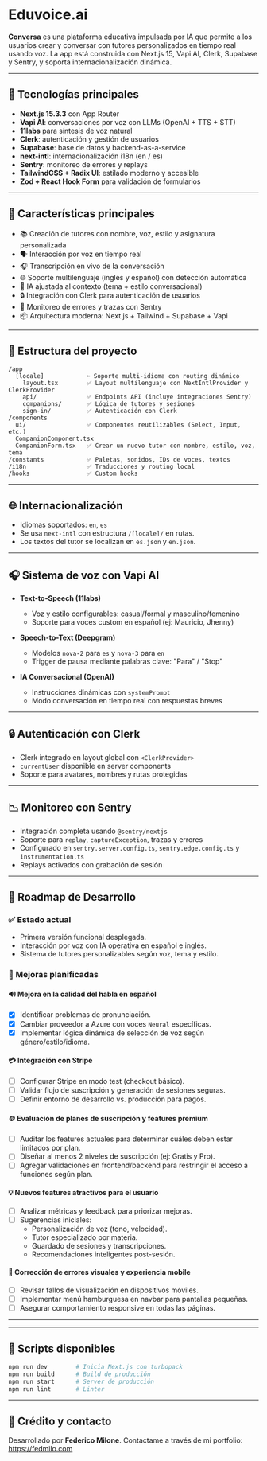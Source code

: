 # Eduvoice.ai

**Conversa** es una plataforma educativa impulsada por IA que permite a los usuarios crear y conversar con tutores personalizados en tiempo real usando voz. La app está construida con Next.js 15, Vapi AI, Clerk, Supabase y Sentry, y soporta internacionalización dinámica.

---

## 🚀 Tecnologías principales

* **Next.js 15.3.3** con App Router
* **Vapi AI**: conversaciones por voz con LLMs (OpenAI + TTS + STT)
* **11labs** para síntesis de voz natural
* **Clerk**: autenticación y gestión de usuarios
* **Supabase**: base de datos y backend-as-a-service
* **next-intl**: internacionalización i18n (en / es)
* **Sentry**: monitoreo de errores y replays
* **TailwindCSS + Radix UI**: estilado moderno y accesible
* **Zod + React Hook Form** para validación de formularios

---

## 🚀 Características principales

- 📚 Creación de tutores con nombre, voz, estilo y asignatura personalizada
- 🗣️ Interacción por voz en tiempo real
- 🎧 Transcripción en vivo de la conversación
- 🌐 Soporte multilenguaje (inglés y español) con detección automática
- 🧠 IA ajustada al contexto (tema + estilo conversacional)
- 🔒 Integración con Clerk para autenticación de usuarios
- 🐞 Monitoreo de errores y trazas con Sentry
- 📦 Arquitectura moderna: Next.js + Tailwind + Supabase + Vapi

---

## 📁 Estructura del proyecto

```
/app
  [locale]            ⬅️ Soporte multi-idioma con routing dinámico
    layout.tsx        ✅ Layout multilenguaje con NextIntlProvider y ClerkProvider
    api/              ✅ Endpoints API (incluye integraciones Sentry)
    companions/       ✅ Lógica de tutores y sesiones
    sign-in/          ✅ Autenticación con Clerk
/components
  ui/                 ✅ Componentes reutilizables (Select, Input, etc.)
  CompanionComponent.tsx
  CompanionForm.tsx   ✅ Crear un nuevo tutor con nombre, estilo, voz, tema
/constants            ✅ Paletas, sonidos, IDs de voces, textos
/i18n                 ✅ Traducciones y routing local
/hooks                ✅ Custom hooks
```

---

## 🌐 Internacionalización

* Idiomas soportados: `en`, `es`
* Se usa `next-intl` con estructura `/[locale]/` en rutas.
* Los textos del tutor se localizan en `es.json` y `en.json`.

---

## 🎧 Sistema de voz con Vapi AI

* **Text-to-Speech (11labs)**

    * Voz y estilo configurables: casual/formal y masculino/femenino
    * Soporte para voces custom en español (ej: Mauricio, Jhenny)

* **Speech-to-Text (Deepgram)**

    * Modelos `nova-2` para `es` y `nova-3` para `en`
    * Trigger de pausa mediante palabras clave: "Para" / "Stop"

* **IA Conversacional (OpenAI)**

    * Instrucciones dinámicas con `systemPrompt`
    * Modo conversación en tiempo real con respuestas breves

---

## 🔒 Autenticación con Clerk

* Clerk integrado en layout global con `<ClerkProvider>`
* `currentUser` disponible en server components
* Soporte para avatares, nombres y rutas protegidas

---

## 📉 Monitoreo con Sentry

* Integración completa usando `@sentry/nextjs`
* Soporte para `replay`, `captureException`, trazas y errores
* Configurado en `sentry.server.config.ts`, `sentry.edge.config.ts` y `instrumentation.ts`
* Replays activados con grabación de sesión

---

## 🚀 Roadmap de Desarrollo

### ✅ Estado actual
- Primera versión funcional desplegada.
- Interacción por voz con IA operativa en español e inglés.
- Sistema de tutores personalizables según voz, tema y estilo.

### 🔧 Mejoras planificadas

#### 🔊 Mejora en la calidad del habla en español
- [x] Identificar problemas de pronunciación.
- [x] Cambiar proveedor a Azure con voces `Neural` específicas.
- [x] Implementar lógica dinámica de selección de voz según género/estilo/idioma.

#### 💳 Integración con Stripe
- [ ] Configurar Stripe en modo test (checkout básico).
- [ ] Validar flujo de suscripción y generación de sesiones seguras.
- [ ] Definir entorno de desarrollo vs. producción para pagos.

#### 🪙 Evaluación de planes de suscripción y features premium
- [ ] Auditar los features actuales para determinar cuáles deben estar limitados por plan.
- [ ] Diseñar al menos 2 niveles de suscripción (ej: Gratis y Pro).
- [ ] Agregar validaciones en frontend/backend para restringir el acceso a funciones según plan.

#### 💡 Nuevos features atractivos para el usuario
- [ ] Analizar métricas y feedback para priorizar mejoras.
- [ ] Sugerencias iniciales:
  - Personalización de voz (tono, velocidad).
  - Tutor especializado por materia.
  - Guardado de sesiones y transcripciones.
  - Recomendaciones inteligentes post-sesión.

#### 🐞 Corrección de errores visuales y experiencia mobile
- [ ] Revisar fallos de visualización en dispositivos móviles.
- [ ] Implementar menú hamburguesa en navbar para pantallas pequeñas.
- [ ] Asegurar comportamiento responsive en todas las páginas.

---

---



## 📂 Scripts disponibles

```bash
npm run dev        # Inicia Next.js con turbopack
npm run build      # Build de producción
npm run start      # Server de producción
npm run lint       # Linter
```

---

## 🌟 Crédito y contacto

Desarrollado por **Federico Milone**. Contactame a través de mi portfolio: https://fedmilo.com

